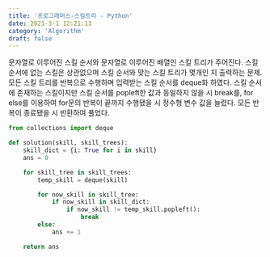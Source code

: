 ```yaml
---
title: '프로그래머스-스킬트리 - Python'
date: 2021-3-1 12:21:13
category: 'Algorithm'
draft: false
---
```

문자열로 이루어진 스킬 순서와 문자열로 이루어진 배열인 스킬 트리가 주어진다. 스킬 순서에 없는 스킬은 상관없으며 스킬 순서와 맞는 스킬 트리가 몇개인 지 출력하는 문제. 모든 스킬 트리를 반복으로 수행하며 입력받는 스킬 순서를 deque화 하였다. 스킬 순서에 존재하는 스킬이지만 스킬 순서를 popleft한 값과 동일하지 않을 시 break를, for else를 이용하여 for문의 반복이 끝까지 수행됐을 시 정수형 변수 값을 늘렸다. 모든 반복이 종료됐을 시 반환하여 풀었다.
```python
from collections import deque

def solution(skill, skill_trees):
    skill_dict = {i: True for i in skill}
    ans = 0

    for skill_tree in skill_trees:
        temp_skill = deque(skill)

        for now_skill in skill_tree:
            if now_skill in skill_dict:
                if now_skill != temp_skill.popleft():
                    break
        else:
            ans += 1

    return ans

```